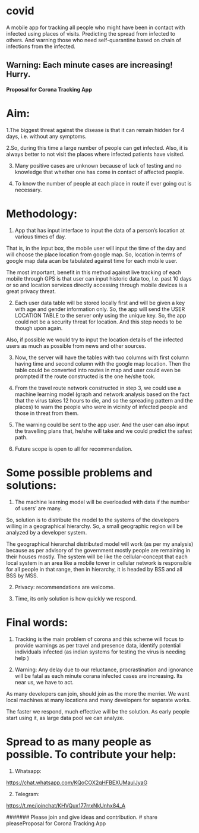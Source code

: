 # covid
A mobile app for tracking all people who might have been in contact with infected using places of visits. Predicting the spread from infected to others. And warning those who need self-quarantine based on chain of infections from the infected.

## Warning: Each minute cases are increasing! Hurry.

#### Proposal for Corona Tracking App 

#    Aim:  

1.The biggest threat against the disease is that it can remain hidden for 4 days, i.e. without any symptoms.  

2.So, during this time a large number of people can get infected. Also, it is always better to not visit the places where infected patients have visited. 

3. Many positive cases are unknown because of lack of testing and no knowledge that whether one has come in contact of affected people. 

4. To know the number of people at each place in route if ever going out is necessary. 

 

#   Methodology: 

  1.  App that has input interface to input the data of a person’s location at various times of day. 

That is, in the input box, the mobile user will input the time of the day and will choose the place location from google map. So, location in terms of google map data acan be tabulated against time for each mobile user. 

The most important, benefit in this method against live tracking of each mobile through GPS is that user can input historic data too, I.e. past 10 days or so and location services directly accessing through mobile devices is a great privacy threat. 

 2.   Each user data table will be stored locally first and will be given a key with age and gender information only. So, the app will send the USER LOCATION TABLE to the server only using the unique key. So, the app could not be a security threat for location. And this step needs to be though upon again. 

Also, if possible we  would try to input the location details of the infected users as much as possible from news and other sources. 

 3.   Now, the  server will have the tables with two columns with first column having time and second column with the google map location. Then the table could be converted into routes in map and user could even be prompted if the route constructed is the one he/she took. 

 4.   From the travel route network constructed in step 3, we could use a machine learning model  (graph and network analysis based on the fact that the virus takes 12 hours to die, and so the spreading pattern and the places) to warn the people who were in vicinity of infected people and those in threat from them. 

5.    The warning could be sent to the app user. And the user can also input the travelling plans that, he/she will take and we could predict the safest path. 

6.    Future scope is open to all for recommendation. 

 

# Some possible problems and solutions: 

1.    The machine learning model will be overloaded with data if the number of users’ are many. 

So, solution is to distribute the model to the systems of the developers willing in a geographical hierarchy. So, a small geographic region will be analyzed by a developer system. 

The geographical hierarchal distributed model will work (as per my analysis) because as per advisory of the government mostly people are remaining in their houses mostly. The system will be like the cellular-concept that each local system in an area like a mobile tower in cellular network is responsible for all people in that range, then in hierarchy, it is headed by BSS and all BSS by MSS. 

2.    Privacy: recommendations are welcome. 

3.    Time, its only solution is how quickly we respond. 

 

# Final words: 

1.    Tracking is the main problem of corona and this scheme will focus to provide warnings as per travel and presence data, identify potential individuals infected (as indian systems for testing the virus is needing help  ) 

2.    Warning: Any delay due to our reluctance, procrastination and ignorance will be fatal as each minute corana infected cases are increasing. Its near us, we have to act. 

As many developers can join, should join as the more the merrier. We want local machines at many locations and many developers for separate works. 

The faster we respond, much effective will be the solution. As early people start using it, as large data pool we can analyze. 

 

# Spread to as many people as possible. To contribute your help: 

   1.  Whatsapp: 

https://chat.whatsapp.com/KQoCOX2qHFBEXUMaulJyaG 

  2.  Telegram: 

https://t.me/joinchat/KHVQux177rrxNkUnhx84_A 

 

####### Please join and give ideas and contribution. # share pleaseProposal for Corona Tracking App 

